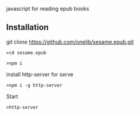 
javascript for reading epub books

## Installation

  git clone https://github.com/onelib/sesame.epub.git


  `>cd sesame.epub`


  `>npm i`


  install http-server for serve


  `>npm i -g http-server`

  Start


  `>http-server`

